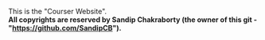 This is the "Courser Website". <br>
<b>All copyrights are reserved by Sandip Chakraborty (the owner of this git - "https://github.com/SandipCB"). </b>
